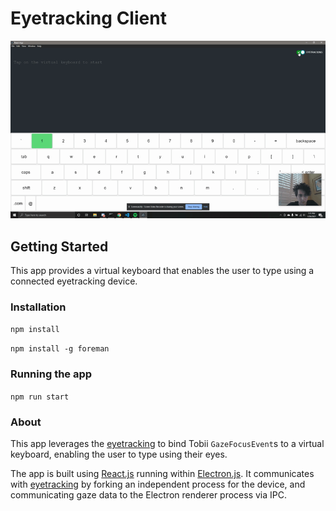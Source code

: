 # Eyetracking Client

![alt text](./media/123ex2.gif)

## Getting Started

This app provides a virtual keyboard that enables the user to type using a connected eyetracking device.

### Installation
```npm install```

```npm install -g foreman```

### Running the app
```npm run start```

### About

This app leverages the [eyetracking](https://github.com/EyeTrackingCSE/eyetracking) to bind Tobii `GazeFocusEvent`s to a virtual keyboard, enabling the user to type using their eyes.

The app is built using [React.js](https://reactjs.org/) running within [Electron.js](https://www.electronjs.org/). It communicates with [eyetracking](https://github.com/EyeTrackingCSE/eyetracking) by forking an independent process for the  device, and communicating gaze data to the Electron renderer process via IPC.

